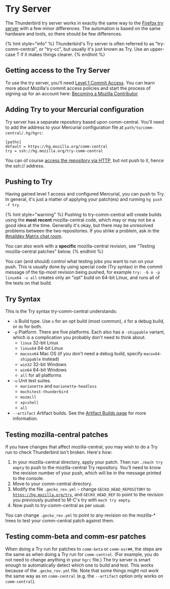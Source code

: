 # Try Server

The Thunderbird try server works in exactly the same way to the [Firefox try server](https://wiki.mozilla.org/ReleaseEngineering/TryServer) with a few minor differences. The automation is based on the same hardware and tools, so there should be few differences.

{% hint style="info" %}
Thunderbird's Try server is often referred to as "try-comm-central", or "try-cc", but usually it's just known as Try. Use an upper-case T if it makes things clearer.
{% endhint %}

## Getting access to the Try Server

To use the try server, you'll need [Level 1 Commit Access](http://www.mozilla.org/hacking/commit-access-policy/). You can learn more about Mozilla's commit access policies and start the process of signing up for an account here: [Becoming a Mozilla Contributor](http://www.mozilla.org/hacking/committer/)

## Adding Try to your Mercurial configuration

Try server has a separate repository based upon comm-central. You'll need to add the address to your Mercurial configuration file at `path/to/comm-central/.hg/hgrc`:

```text
[paths]
default = https://hg.mozilla.org/comm-central
try = ssh://hg.mozilla.org/try-comm-central
```

You can of course [access the repository via HTTP](https://hg.mozilla.org/try-comm-central/), but not push to it, hence the ssh:// address.

## Pushing to Try

Having gained level 1 access and configured Mercurial, you can push to Try. In general, it's just a matter of applying your patch\(es\) and running `hg push -f try`.

{% hint style="warning" %}
Pushing to try-comm-central will create builds using the **most recent** mozilla-central code, which may or may not be a good idea at the time. Generally it's okay, but there may be unresolved problems between the two repositories. If you strike a problem, ask in the [\#maildev Matrix chat room](https://chat.mozilla.org/#/room/#maildev:mozilla.org).  
  
You can also work with a **specific** mozilla-central revision, see "Testing mozilla-central patches" below.
{% endhint %}

You can \(and should\) control what testing jobs you want to run on your push. This is usually done by using special code \(Try syntax\) in the commit message of the tip-most revision being pushed, for example `try: -b o -p linux64 -u all` creates only an "opt" build on 64-bit Linux, and runs all of the tests on that build.

## Try Syntax

This is the Try syntax try-comm-central understands:

* `-b` Build type. Use `o` for an opt build \(most common\), `d` for a debug build, or `do` for both.
* `-p` Platform. There are five platforms. Each also has a `-shippable` variant, which is a complication you probably don't need to think about.
  * `linux` 32-bit Linux
  * `linux64` 64-bit Linux
  * `macosx64` Mac OS \(if you don't need a debug build, specify `macox64-shippable` instead\)
  * `win32` 32-bit Windows
  * `win64` 64-bit Windows
  * `all` for all platforms
* `-u` Unit test suites.
  * `marionette` and `marionette-headless`
  * `mochitest-thunderbird`
  * `mozmill`
  * `xpcshell`
  * `all`
* `--artifact` Artifact builds. See the [Artifact Builds page](../building-thunderbird/artifact-builds.md) for more information.

## Testing mozilla-central patches

If you have changes that affect mozilla-central, you may wish to do a Try run to check Thunderbird isn't broken. Here's how:

1. In your mozilla-central directory, apply your patch. Then run `./mach try empty` to push to the mozilla-central Try repository. You'll need to know the revision number of your push, which will be in the message printed to the console.
2. Move to your comm-central directory.
3. Modify the file `.gecko_rev.yml` – change `GECKO_HEAD_REPOSITORY` to [`https://hg.mozilla.org/try`](https://hg.mozilla.org/try), and `GECKO_HEAD_REF` to point to the revision you previously pushed to M-C's try with `mach try empty`.
4. Now push to try-comm-central as per usual.

You can change `.gecko_rev.yml` to point to any revision on the mozilla-\* trees to test your comm-central patch against them.

## Testing comm-beta and comm-esr patches

When doing a Try run for patches to `comm-beta` or `comm-esr##`, the steps are the same as when doing a Try run for `comm-central`. \(For example, you do not need to change anything in your `hgrc` file.\) The try server is smart enough to automatically detect which one to build and test. This works because of the `.gecko_rev.yml` file. Note that some things might not work the same way as on `comm-central` \(e.g. the `--artifact` option only works on `comm-central`\).

